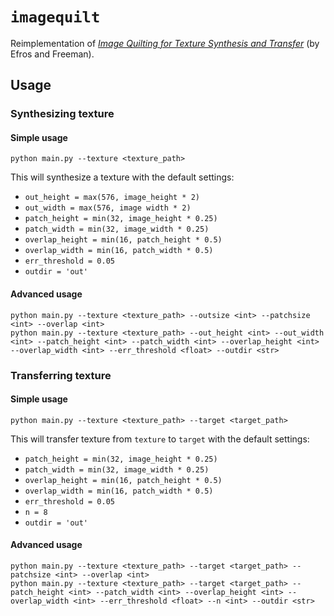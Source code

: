 # `imagequilt`
Reimplementation of [_Image Quilting for Texture Synthesis and Transfer_](https://www2.eecs.berkeley.edu/Research/Projects/CS/vision/papers/efros-siggraph01.pdf) (by Efros and Freeman).

## Usage
### Synthesizing texture
#### Simple usage
```
python main.py --texture <texture_path>
```

This will synthesize a texture with the default settings:
- `out_height = max(576, image_height * 2)`
- `out_width = max(576, image width * 2)`
- `patch_height = min(32, image_height * 0.25)`
- `patch_width = min(32, image_width * 0.25)`
- `overlap_height = min(16, patch_height * 0.5)`
- `overlap_width = min(16, patch_width * 0.5)`
- `err_threshold = 0.05`
- `outdir = 'out'`

#### Advanced usage
```
python main.py --texture <texture_path> --outsize <int> --patchsize <int> --overlap <int>
python main.py --texture <texture_path> --out_height <int> --out_width <int> --patch_height <int> --patch_width <int> --overlap_height <int> --overlap_width <int> --err_threshold <float> --outdir <str>
```

### Transferring texture
#### Simple usage
```
python main.py --texture <texture_path> --target <target_path>
```

This will transfer texture from `texture` to `target` with the default settings:
- `patch_height = min(32, image_height * 0.25)`
- `patch_width = min(32, image_width * 0.25)`
- `overlap_height = min(16, patch_height * 0.5)`
- `overlap_width = min(16, patch_width * 0.5)`
- `err_threshold = 0.05`
- `n = 8`
- `outdir = 'out'`

#### Advanced usage
```
python main.py --texture <texture_path> --target <target_path> --patchsize <int> --overlap <int>
python main.py --texture <texture_path> --target <target_path> --patch_height <int> --patch_width <int> --overlap_height <int> --overlap_width <int> --err_threshold <float> --n <int> --outdir <str>
```
